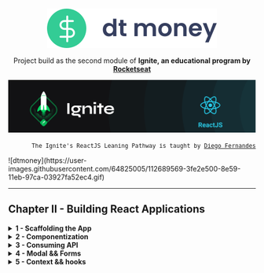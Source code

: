 <p align="center">
    <img src="./public/logo.svg">
</p>
<p align="center">
Project build as the second module of <strong>Ignite, an educational program by <a href="rocketseat.com.br/" target="_blank">Rocketseat</strong></a>
</p>
<p align="center">
  <img alt="Ignite logo" title="Ignite" src="public/ignite-header-react.png" />
</p>
<p align="right">
<small style="font-family:monospace;">
The Ignite's ReactJS Leaning Pathway is taught by <a href="https://www.linkedin.com/in/diego-schell-fernandes" target="_blank">Diego Fernandes</a>
</small>
</p>
![dtmoney](https://user-images.githubusercontent.com/64825005/112689569-3fe2e500-8e59-11eb-97ca-03927fa52ec4.gif)
<hr>

## Chapter II - Building React Applications

<details>
     <summary>
        <strong>1 - Scaffolding the App</strong>
     </summary>
    <ol style="list-style:none">
        <li>☑️ Introduction to the module</li>
        <li>☑️ Create react-app</li>
        <li>☑️ Exporting assets from Figma</li>
        <li>☑️ First steps with Styled Components</li>
        <li>☑️ Implementing global styles</li>
        <li>☑️ Fonts from Google Fonts</li>
    </ol>
</details>
<details>
     <summary>
        <strong>2 - Componentization</strong>
     </summary>
    <ol style="list-style:none">
        <li>☑️ Header</li>
        <li>☑️ Summary</li>
        <li>☑️ Transactions Table</li>
    </ol>
</details>
<details>
     <summary>
        <strong>3 - Consuming API</strong>
     </summary>
    <ol style="list-style:none">
        <li>☑️ Building front-end without back-end at the dev/test environment</li>
        <li>☑️ MirageJS config</li>
        <li>☑️ Axios client config </li>
    </ol>
</details>
<details>
     <summary>
        <strong>4 - Modal && Forms</strong>
     </summary>
    <ol style="list-style:none">
        <li>☑️ react-modal lib setup and config</li>
        <li>☑️ Build NewTransactionModal component</li>
        <li>☑️ Structuring the form</li>
        <li>☑️ Styling NewTransactionModal</li>
        <li>☑️ Creating custom radio buttons: RadioBox component</li>
        <li>☑️ RadioBox functionalities</li>
        <li>☑️ RadioBox colors</li>
        <li>☑️ Saving form data</li>
        <li>☑️ Inserting transactions on the API</li>
        <li>☑️ Listing transactions and seeds</li>
        <li>☑️ Formatting date and currency values</li>
    </ol>
</details>
<details>
     <summary>
        <strong>5 - Context && hooks</strong>
     </summary>
    <ol style="list-style:none">
        <li>☑️ Introduction to React Context</li>
        <li>☑️ Context API in React</li>
        <li>☑️ Loading Transactions</li>
        <li>☑️ Moving create concern to the context</li>
        <li>☑️ Finishing data inserction on API/TransactionsTable</li>
        <li>☑️ Updating values in the Summary</li>
        <li>☑️ Creating hooks</li>
    </ol>
</details>
